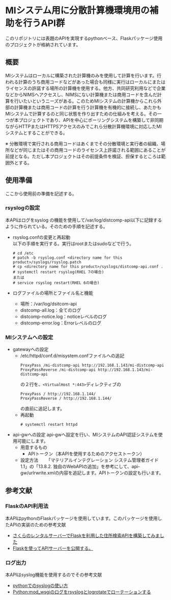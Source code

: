 # MIシステム用に分散計算機環境用の補助を行うAPI群
このリポジトリには表題のAPIを実現するpythonベース、Flaskパッケージ使用のプロジェクトが格納されています。
## 概要
MIシステムはローカルに構築された計算機のみを使用して計算を行います。行われる計算のうち商用コードなどがあった場合も同様に実行はローカルにまたはライセンスの許諾する場所の計算機を使用する。他方、共同研究利用などで企業などからNIMSへアクセスし、NIMSにない計算機または商用コードを含んだ計算を行いたいというニーズがある。このためMIシステムの計算機からこれら外部の計算機または商用コードの計算を行う計算機を有機的に接続し、あたかもMIシステムで計算するのと同じ状態を作り出すための仕組みを考える。その一つが本プロジェクトであり、APIを中心にポーリングシステムを構築して非同期ながらHTTPまたはHTTPSアクセスのみでこれら分散計算機環境に対応したMIシステムとすることができる。

※ 分散環境で実行される商用コードはあくまでその分散環境と実行者の組織、場所などが同じまたはその商用コードのライセンス上許諾される範囲にあることが前提となる。ただし本プロジェクトはその前提条件を検証、担保するところは範囲外とする。

## 使用準備
ここから使用前の準備を記述する。

### rsyslogの設定
本APIはログをsyslog の機能を使用して/var/log/distcomp-api以下に記録するように作られている。そのための手順を記述する。

* rsyslog.confの変更と再起動   
  以下の手順を実行する。実行はrootまたはsudoなどで行う。
  ```
  # cd /etc
  # patch -b rsyslog.conf <directory name for this product>/syslogs/rsyslog.patch
  # cp <directory name for this product>/syslogs/distcomp-api.conf .
  # systemctl restart rsyslog(RHEL 7の場合)
  または
  # service rsyslog restart(RHEL 6の場合)
  ```

* ログファイルの場所とファイル名と機能
  + 場所：/var/log/dsitcom-api
  + distcomp-all.log：全てのログ
  + distcomp-notice.log：noticeレベルのログ
  + distcomp-error.log：Errorレベルのログ

### MIシステムへの設定
* gatewayへの設定
  + /etc/httpd/conf.d/misystem.confファイルへの追記
    ```
    ProxyPass /mi-distcomp-api http://192.168.1.143/mi-distcomp-api
    ProxyPassReverse /mi-distcomp-api http://192.168.1.143/mi-distcomp-api
    ```
    の２行を、```<VirtualHost *:443>```ディレクティブの  
    ```
    ProxyPass / http://192.168.1.144/
    ProxyPassReverse / http://192.168.1.144/
    ```
    の直前に追記します。
  + 再起動
    ```
    # systemctl restart httpd
    ```
* api-gwへの設定
  api-gwへ設定を行い、MIシステムのAPI認証システムを使用可能にします。
  * 用意するもの
    + APIトークン（本APIを使用するためのアクセストークン）
  * 設定方法 
　　「マテリアルインテグレーション システム管理者ガイド 1.1」の「13.8.2. 独自のWebAPIの追加」を参考にして、api-gw/urlrwrite.xmlの内容を追記します。APIトークンの設定も行います。

## 参考文献
### FlaskのAPI利用法
本APIはpythonのFlaskパッケージを使用しています。このパッケージを使用したAPIの実装のための参考文献
* [さくらのレンタルサーバーでFlaskを利用した住所検索APIを構築してみました](https://day-journal.com/memo/try-019/)
* [Flaskを使ってAPIサーバーを公開する。](http://rennnosukesann.hatenablog.com/entry/2018/07/21/155401)

### ログ出力
本APIはsyslog機能を使用するのでその参考文献
* [pythonでのsyslogの使い方](https://qiita.com/Esfahan/items/7888914dca0e8d23eac3)
* [Python:mod_wsgiのログをrsyslogとlogrotateでローテーションする](https://blog.amedama.jp/entry/2015/09/13/000901)

